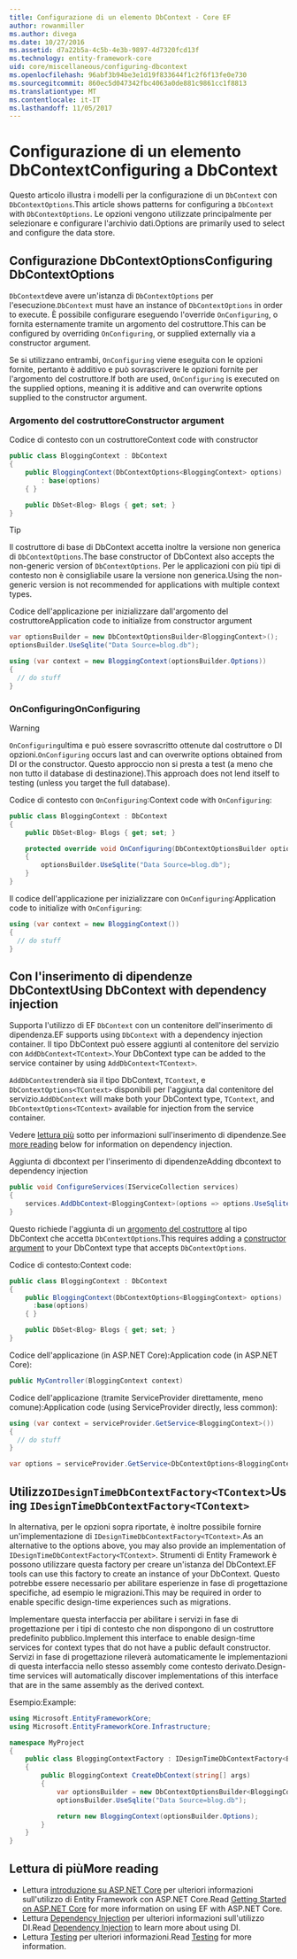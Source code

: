 ```yaml
---
title: Configurazione di un elemento DbContext - Core EF
author: rowanmiller
ms.author: divega
ms.date: 10/27/2016
ms.assetid: d7a22b5a-4c5b-4e3b-9897-4d7320fcd13f
ms.technology: entity-framework-core
uid: core/miscellaneous/configuring-dbcontext
ms.openlocfilehash: 96abf3b94be3e1d19f833644f1c2f6f13fe0e730
ms.sourcegitcommit: 860ec5d047342fbc4063a0de881c9861cc1f8813
ms.translationtype: MT
ms.contentlocale: it-IT
ms.lasthandoff: 11/05/2017
---
```

# <a name="configuring-a-dbcontext"></a><span data-ttu-id="df772-102">Configurazione di un elemento DbContext</span><span class="sxs-lookup"><span data-stu-id="df772-102">Configuring a DbContext</span></span>

<span data-ttu-id="df772-103">Questo articolo illustra i modelli per la configurazione di un `DbContext` con `DbContextOptions`.</span><span class="sxs-lookup"><span data-stu-id="df772-103">This article shows patterns for configuring a `DbContext` with `DbContextOptions`.</span></span> <span data-ttu-id="df772-104">Le opzioni vengono utilizzate principalmente per selezionare e configurare l'archivio dati.</span><span class="sxs-lookup"><span data-stu-id="df772-104">Options are primarily used to select and configure the data store.</span></span>

## <a name="configuring-dbcontextoptions"></a><span data-ttu-id="df772-105">Configurazione DbContextOptions</span><span class="sxs-lookup"><span data-stu-id="df772-105">Configuring DbContextOptions</span></span>

<span data-ttu-id="df772-106">`DbContext`deve avere un'istanza di `DbContextOptions` per l'esecuzione.</span><span class="sxs-lookup"><span data-stu-id="df772-106">`DbContext` must have an instance of `DbContextOptions` in order to execute.</span></span> <span data-ttu-id="df772-107">È possibile configurare eseguendo l'override `OnConfiguring`, o fornita esternamente tramite un argomento del costruttore.</span><span class="sxs-lookup"><span data-stu-id="df772-107">This can be configured by overriding `OnConfiguring`, or supplied externally via a constructor argument.</span></span>

<span data-ttu-id="df772-108">Se si utilizzano entrambi, `OnConfiguring` viene eseguita con le opzioni fornite, pertanto è additivo e può sovrascrivere le opzioni fornite per l'argomento del costruttore.</span><span class="sxs-lookup"><span data-stu-id="df772-108">If both are used, `OnConfiguring` is executed on the supplied options, meaning it is additive and can overwrite  options supplied to the constructor argument.</span></span>

### <a name="constructor-argument"></a><span data-ttu-id="df772-109">Argomento del costruttore</span><span class="sxs-lookup"><span data-stu-id="df772-109">Constructor argument</span></span>

<span data-ttu-id="df772-110">Codice di contesto con un costruttore</span><span class="sxs-lookup"><span data-stu-id="df772-110">Context code with constructor</span></span>

``` csharp
public class BloggingContext : DbContext
{
    public BloggingContext(DbContextOptions<BloggingContext> options)
        : base(options)
    { }

    public DbSet<Blog> Blogs { get; set; }
}
```

> [!TIP]  
> <span data-ttu-id="df772-111">Il costruttore di base di DbContext accetta inoltre la versione non generica di `DbContextOptions`.</span><span class="sxs-lookup"><span data-stu-id="df772-111">The base constructor of DbContext also accepts the non-generic version of `DbContextOptions`.</span></span> <span data-ttu-id="df772-112">Per le applicazioni con più tipi di contesto non è consigliabile usare la versione non generica.</span><span class="sxs-lookup"><span data-stu-id="df772-112">Using the non-generic version is not recommended for applications with multiple context types.</span></span>

<span data-ttu-id="df772-113">Codice dell'applicazione per inizializzare dall'argomento del costruttore</span><span class="sxs-lookup"><span data-stu-id="df772-113">Application code to initialize from constructor argument</span></span>

``` csharp
var optionsBuilder = new DbContextOptionsBuilder<BloggingContext>();
optionsBuilder.UseSqlite("Data Source=blog.db");

using (var context = new BloggingContext(optionsBuilder.Options))
{
  // do stuff
}
```

### <a name="onconfiguring"></a><span data-ttu-id="df772-114">OnConfiguring</span><span class="sxs-lookup"><span data-stu-id="df772-114">OnConfiguring</span></span>

> [!WARNING]  
> <span data-ttu-id="df772-115">`OnConfiguring`ultima e può essere sovrascritto ottenute dal costruttore o DI opzioni.</span><span class="sxs-lookup"><span data-stu-id="df772-115">`OnConfiguring` occurs last and can overwrite options obtained from DI or the constructor.</span></span> <span data-ttu-id="df772-116">Questo approccio non si presta a test (a meno che non tutto il database di destinazione).</span><span class="sxs-lookup"><span data-stu-id="df772-116">This approach does not lend itself to testing (unless you target the full database).</span></span>

<span data-ttu-id="df772-117">Codice di contesto con `OnConfiguring`:</span><span class="sxs-lookup"><span data-stu-id="df772-117">Context code with `OnConfiguring`:</span></span>

``` csharp
public class BloggingContext : DbContext
{
    public DbSet<Blog> Blogs { get; set; }

    protected override void OnConfiguring(DbContextOptionsBuilder optionsBuilder)
    {
        optionsBuilder.UseSqlite("Data Source=blog.db");
    }
}
```

<span data-ttu-id="df772-118">Il codice dell'applicazione per inizializzare con `OnConfiguring`:</span><span class="sxs-lookup"><span data-stu-id="df772-118">Application code to initialize with `OnConfiguring`:</span></span>

``` csharp
using (var context = new BloggingContext())
{
  // do stuff
}
```

## <a name="using-dbcontext-with-dependency-injection"></a><span data-ttu-id="df772-119">Con l'inserimento di dipendenze DbContext</span><span class="sxs-lookup"><span data-stu-id="df772-119">Using DbContext with dependency injection</span></span>

<span data-ttu-id="df772-120">Supporta l'utilizzo di EF `DbContext` con un contenitore dell'inserimento di dipendenza.</span><span class="sxs-lookup"><span data-stu-id="df772-120">EF supports using `DbContext` with a dependency injection container.</span></span> <span data-ttu-id="df772-121">Il tipo DbContext può essere aggiunti al contenitore del servizio con `AddDbContext<TContext>`.</span><span class="sxs-lookup"><span data-stu-id="df772-121">Your DbContext type can be added to the service container by using `AddDbContext<TContext>`.</span></span>

<span data-ttu-id="df772-122">`AddDbContext`renderà sia il tipo DbContext, `TContext`, e `DbContextOptions<TContext>` disponibili per l'aggiunta dal contenitore del servizio.</span><span class="sxs-lookup"><span data-stu-id="df772-122">`AddDbContext` will make both your DbContext type, `TContext`, and `DbContextOptions<TContext>` available for injection from the service container.</span></span>

<span data-ttu-id="df772-123">Vedere [lettura più](#more-reading) sotto per informazioni sull'inserimento di dipendenze.</span><span class="sxs-lookup"><span data-stu-id="df772-123">See [more reading](#more-reading) below for information on dependency injection.</span></span>

<span data-ttu-id="df772-124">Aggiunta di dbcontext per l'inserimento di dipendenze</span><span class="sxs-lookup"><span data-stu-id="df772-124">Adding dbcontext to dependency injection</span></span>

``` csharp
public void ConfigureServices(IServiceCollection services)
{
    services.AddDbContext<BloggingContext>(options => options.UseSqlite("Data Source=blog.db"));
}
```

<span data-ttu-id="df772-125">Questo richiede l'aggiunta di un [argomento del costruttore](#constructor-argument) al tipo DbContext che accetta `DbContextOptions`.</span><span class="sxs-lookup"><span data-stu-id="df772-125">This requires adding a [constructor argument](#constructor-argument) to your DbContext type that accepts `DbContextOptions`.</span></span>

<span data-ttu-id="df772-126">Codice di contesto:</span><span class="sxs-lookup"><span data-stu-id="df772-126">Context code:</span></span>

``` csharp
public class BloggingContext : DbContext
{
    public BloggingContext(DbContextOptions<BloggingContext> options)
      :base(options)
    { }

    public DbSet<Blog> Blogs { get; set; }
}
```

<span data-ttu-id="df772-127">Codice dell'applicazione (in ASP.NET Core):</span><span class="sxs-lookup"><span data-stu-id="df772-127">Application code (in ASP.NET Core):</span></span>

``` csharp
public MyController(BloggingContext context)
```

<span data-ttu-id="df772-128">Codice dell'applicazione (tramite ServiceProvider direttamente, meno comune):</span><span class="sxs-lookup"><span data-stu-id="df772-128">Application code (using ServiceProvider directly, less common):</span></span>

``` csharp
using (var context = serviceProvider.GetService<BloggingContext>())
{
  // do stuff
}

var options = serviceProvider.GetService<DbContextOptions<BloggingContext>>();
```

## <a name="using-idesigntimedbcontextfactorytcontext"></a><span data-ttu-id="df772-129">Utilizzo`IDesignTimeDbContextFactory<TContext>`</span><span class="sxs-lookup"><span data-stu-id="df772-129">Using `IDesignTimeDbContextFactory<TContext>`</span></span>

<span data-ttu-id="df772-130">In alternativa, per le opzioni sopra riportate, è inoltre possibile fornire un'implementazione di `IDesignTimeDbContextFactory<TContext>`.</span><span class="sxs-lookup"><span data-stu-id="df772-130">As an alternative to the options above, you may also provide an implementation of `IDesignTimeDbContextFactory<TContext>`.</span></span> <span data-ttu-id="df772-131">Strumenti di Entity Framework è possono utilizzare questa factory per creare un'istanza del DbContext.</span><span class="sxs-lookup"><span data-stu-id="df772-131">EF tools can use this factory to create an instance of your DbContext.</span></span> <span data-ttu-id="df772-132">Questo potrebbe essere necessario per abilitare esperienze in fase di progettazione specifiche, ad esempio le migrazioni.</span><span class="sxs-lookup"><span data-stu-id="df772-132">This may be required in order to enable specific design-time experiences such as migrations.</span></span>

<span data-ttu-id="df772-133">Implementare questa interfaccia per abilitare i servizi in fase di progettazione per i tipi di contesto che non dispongono di un costruttore predefinito pubblico.</span><span class="sxs-lookup"><span data-stu-id="df772-133">Implement this interface to enable design-time services for context types that do not have a public default constructor.</span></span> <span data-ttu-id="df772-134">Servizi in fase di progettazione rileverà automaticamente le implementazioni di questa interfaccia nello stesso assembly come contesto derivato.</span><span class="sxs-lookup"><span data-stu-id="df772-134">Design-time services will automatically discover implementations of this interface that are in the same assembly as the derived context.</span></span>

<span data-ttu-id="df772-135">Esempio:</span><span class="sxs-lookup"><span data-stu-id="df772-135">Example:</span></span>

``` csharp
using Microsoft.EntityFrameworkCore;
using Microsoft.EntityFrameworkCore.Infrastructure;

namespace MyProject
{
    public class BloggingContextFactory : IDesignTimeDbContextFactory<BloggingContext>
    {
        public BloggingContext CreateDbContext(string[] args)
        {
            var optionsBuilder = new DbContextOptionsBuilder<BloggingContext>();
            optionsBuilder.UseSqlite("Data Source=blog.db");

            return new BloggingContext(optionsBuilder.Options);
        }
    }
}
```

## <a name="more-reading"></a><span data-ttu-id="df772-136">Lettura di più</span><span class="sxs-lookup"><span data-stu-id="df772-136">More reading</span></span>

* <span data-ttu-id="df772-137">Lettura [introduzione su ASP.NET Core](../get-started/aspnetcore/index.md) per ulteriori informazioni sull'utilizzo di Entity Framework con ASP.NET Core.</span><span class="sxs-lookup"><span data-stu-id="df772-137">Read [Getting Started on ASP.NET Core](../get-started/aspnetcore/index.md) for more information on using EF with ASP.NET Core.</span></span>
* <span data-ttu-id="df772-138">Lettura [Dependency Injection](https://docs.asp.net/en/latest/fundamentals/dependency-injection.html) per ulteriori informazioni sull'utilizzo DI.</span><span class="sxs-lookup"><span data-stu-id="df772-138">Read [Dependency Injection](https://docs.asp.net/en/latest/fundamentals/dependency-injection.html) to learn more about using DI.</span></span>
* <span data-ttu-id="df772-139">Lettura [Testing](testing/index.md) per ulteriori informazioni.</span><span class="sxs-lookup"><span data-stu-id="df772-139">Read [Testing](testing/index.md) for more information.</span></span>
